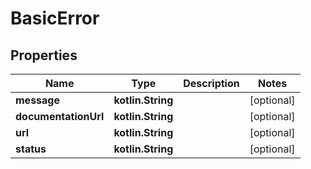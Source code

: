 
# BasicError

## Properties
Name | Type | Description | Notes
------------ | ------------- | ------------- | -------------
**message** | **kotlin.String** |  |  [optional]
**documentationUrl** | **kotlin.String** |  |  [optional]
**url** | **kotlin.String** |  |  [optional]
**status** | **kotlin.String** |  |  [optional]



